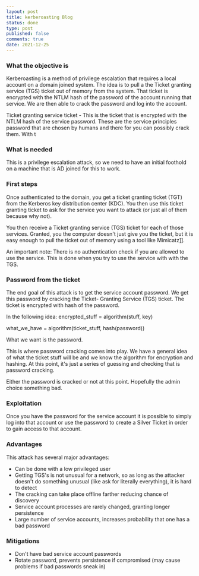 ```yaml
---
layout: post
title: kerberoasting Blog
status: done
type: post
published: false
comments: true
date: 2021-12-25
---
```


### What the objective is

Kerberoasting is a method of privilege escalation that requires a local account on a domain joined system. The idea is to pull a the Ticket granting service (TGS) ticket out of memory from the system. That ticket is encrypted with the NTLM hash of the password of the account running that service. We are then able to crack the password and log into the account.



Ticket granting service ticket - This is the ticket that is encrypted with the NTLM hash of the service password. These are the service principles password that are chosen by humans and there for you can possibly crack them. With t


### What is needed

This is a privilege escalation attack, so we need to have an initial foothold on a machine that is AD joined for this to work. 


### First steps

Once authenticated to the domain, you get a ticket granting ticket (TGT) from the Kerberos key distribution center (KDC). You then use this ticket granting ticket to ask for the service you want to attack (or just all of them because why not).

You then receive a Ticket granting service (TGS) ticket for each of those services. Granted, you the computer doesn't just give you the ticket, but it is easy enough to pull the ticket out of memory using a tool like Mimicatz]].

An important note: There is no authentication check if you are allowed to use the service. This is done when you try to use the service with with the TGS. 


### Password from the ticket

The end goal of this attack is to get the service account password. We get this password by cracking the Ticket- Granting Service (TGS) ticket. The ticket is encrypted with hash of the password.

In the following idea:
encrypted_stuff = algorithm(stuff, key)

what_we_have = algorithm(ticket_stuff, hash(password))

What we want is the password.

This is where password cracking comes into play. We have a general idea of what the ticket stuff will be and we know the algorithm for encryption and hashing. At this point, it's just a series of guessing and checking that is password cracking.

Either the password is cracked or not at this point. Hopefully the admin choice something bad. 


### Exploitation
Once you have the password for the service account it is possible to simply log into that account or use the password to create a Silver Ticket in order to gain access to that account.



### Advantages 

This attack has several major advantages:
 - Can be done with a low privileged user
 - Getting TGS's is not unusual for a network, so as long as the attacker doesn't do something unusual (like ask for literally everything), it is hard to detect
 - The cracking can take place offline farther reducing chance of discovery
 - Service account processes are rarely changed, granting longer persistence
 - Large number of service accounts, increases probability that one has a bad password


### Mitigations
 - Don't have bad service account passwords
 - Rotate password, prevents persistence if compromised (may cause problems if bad passwords sneak in)
